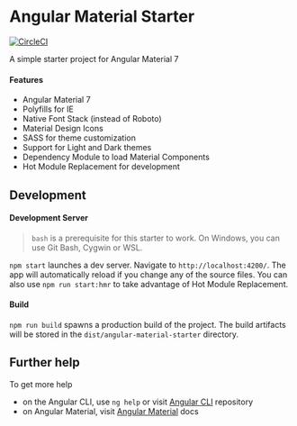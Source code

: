 # Angular Material Starter 

[![CircleCI](https://circleci.com/gh/Microflash/angular-material-starter.svg?style=svg)](https://circleci.com/gh/Microflash/angular-material-starter)

A simple starter project for Angular Material 7

#### Features
- Angular Material 7
- Polyfills for IE
- Native Font Stack (instead of Roboto)
- Material Design Icons
- SASS for theme customization
- Support for Light and Dark themes
- Dependency Module to load Material Components
- Hot Module Replacement for development

## Development

#### Development Server

> `bash` is a prerequisite for this starter to work. On Windows, you can use Git Bash, Cygwin or WSL.

`npm start` launches a dev server. Navigate to `http://localhost:4200/`. The app will automatically reload if you change any of the source files. You can also use `npm run start:hmr` to take advantage of Hot Module Replacement.

#### Build

`npm run build` spawns a production build of the project. The build artifacts will be stored in the `dist/angular-material-starter` directory.

## Further help

To get more help 
- on the Angular CLI, use `ng help` or visit [Angular CLI](https://github.com/angular/angular-cli/blob/master/README.md) repository
- on Angular Material, visit [Angular Material](https://material.angular.io) docs
